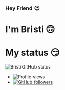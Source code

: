 ### Hey Friend 😉
# I'm Bristi 🙃

# My status 😏
![Bristi GitHub status](https://github-readme-stats.vercel.app/api?username=Bristi-OP&show_icons=true&theme=midnight-black)
- ![Profile views](https://gpvc.arturio.dev/Bristi-OP)
- [![GitHub followers](https://img.shields.io/github/followers/Bristi-OP.svg?style=social&label=Follow&maxAge=2592000)](https://github.com/Bristi-OP?tab=followers)


<!--
**Bristi-OP/Bristi-OP** is a ✨ _special_ ✨ repository because its `README.md` (this file) appears on your GitHub profile.

Here are some ideas to get you started:

- 🔭 I’m currently working on ... [Megastar userbot](GitHub.com/Bristi-OP/MEGASTAR)
- 🌱 I’m currently learning ... 
- 👯 I’m looking to collaborate on ...
- 🤔 I’m looking for help with ...
- 💬 Ask me about ...
- 📫 How to reach me: ...
- 😄 Pronouns: ...
- ⚡ Fun fact: ...
-->
